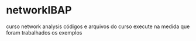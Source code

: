 # networkIBAP
curso network analysis
códigos e arquivos do curso
execute na medida que foram trabalhados os exemplos
